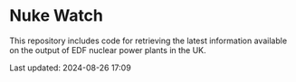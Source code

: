 # Nuke Watch

This repository includes code for retrieving the latest information available on the output of EDF nuclear power plants in the UK.

Last updated: 2024-08-26 17:09
